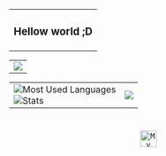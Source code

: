 <div align="center">
    <table>
        <tr>
            <td>
                <h3>Hellow world ;D</h3>
            </td>
        </tr>
    </table>
    <table>
        <tr>
            <td>
                <img src="https://lanyard.tompc.live/api/888817795490521128?bg=transparent&waveColor=DD6387&waveSpotifyColor=DD6387&gradient=DD6387-DD6387&imgFit=cover">
            </td>
        </tr>
    </table>
    <table>
        <tr>
      <td>
        <img
          src="https://github-readme-stats.vercel.app/api/top-langs/?username=andreiixe&layout=compact&theme=transparent&text_color=cdd6f4&hide_border=true&icon_color=cba6f7&title_color=94e2d5&langs_count=8"
          alt="Most Used Languages"
        />
        <br />
        <img
          src="https://github-readme-stats.vercel.app/api?username=andreiixe&show_icons=true&theme=transparent&text_color=cdd6f4&icon_color=cba6f7&title_color=94e2d5&hide_border=true&rank_icon=percentile"
          alt="Stats"
        />
      </td>
      <td>
        <a href="https://spotify-github-profile.vercel.app/api/view?uid=afpreqbwe7wv0ylx6n0zejom6&redirect=true" target="_self" title="Open In Spotify">
          <img
            src="https://spotify-github-profile.vercel.app/api/view?uid=afpreqbwe7wv0ylx6n0zejom6&cover_image=true&theme=default&show_offline=false&background_color=121212&interchange=false&bar_color=53b14f&bar_color_cover=false"
          />
        </a>
      </td>
    </tr>
    <tr>
    </table>
    <h1></h1>
    <kbd>
        <a href="https://open.spotify.com/user/afpreqbwe7wv0ylx6n0zejom6">
            <img
                src="https://img.shields.io/badge/Profile-1db954?logo=spotify&logoColor=white&style=for-the-badge"
                alt="My Spotify Profile"
                height="30"/>
        </a>
    </kbd>
</div>